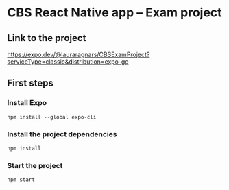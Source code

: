 # CBS React Native app – Exam project

## Link to the project
https://expo.dev/@lauraragnars/CBSExamProject?serviceType=classic&distribution=expo-go  

## First steps

### Install Expo

```npm install --global expo-cli```

### Install the project dependencies 

``` npm install ```

### Start the project

``` npm start ```
